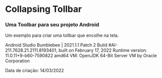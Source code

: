 # Collapsing Tollbar
### Uma Toolbar para seu projeto Android

Um exemplo para criar uma tollbar que encolhe na tela.

Android Studio Bumblebee | 2021.1.1 Patch 2
Build #AI-211.7628.21.2111.8193401, built on February 17, 2022
Runtime version: 11.0.11+9-b60-7590822 amd64
VM: OpenJDK 64-Bit Server VM by Oracle Corporation

Data de criação: 14/03/2022
